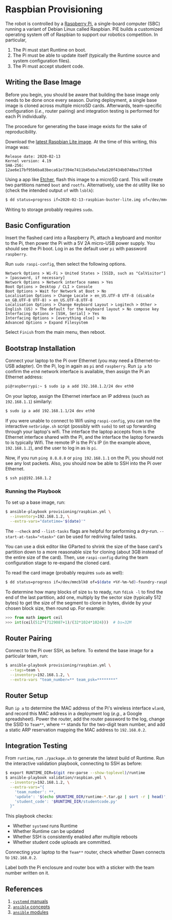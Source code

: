 # Raspbian Provisioning

The robot is controlled by a [Raspberry Pi](https://www.raspberrypi.org/), a single-board computer (SBC) running a variant of Debian Linux called Raspbian.
PiE builds a customized operating system off of Raspbian to support our robotics competition.
In particular,
1. The Pi must start Runtime on boot.
1. The Pi must be able to update itself (typically the Runtime source and system configuration files).
1. The Pi must accept student code.

## Writing the Base Image

Before you begin, you should be aware that building the base image only needs to be done once every season.
During deployment, a single base image is cloned across multiple microSD cards.
Afterwards, team-specific configuration (*i.e.*, router pairing) and integration testing is performed for each Pi individually.

The procedure for generating the base image exists for the sake of reproducibility.

Download the [latest Raspbian Lite image](https://downloads.raspberrypi.org/raspbian_lite_latest).
At the time of this writing, this image was:
```
Release date: 2020-02-13
Kernel version: 4.19
SHA-256: 12ae6e17bf95b6ba83beca61e7394e7411b45eba7e6a520f434b0748ea7370e8
```

Using a app like [Etcher](https://www.balena.io/etcher/), flash this image to a microSD card.
This will create two partitions named `boot` and `rootfs`.
Alternatively, use the `dd` utility like so (check the intended output `of` with `lsblk`):
```bash
$ dd status=progress if=2020-02-13-raspbian-buster-lite.img of=/dev/mmcblk0 bs=32M conv=fsync
```
Writing to storage probably requires `sudo`.

## Basic Configuration

Insert the flashed card into a Raspberry Pi, attach a keyboard and monitor to the Pi, then power the Pi with a 5V 2A micro-USB power supply.
You should see the Pi boot.
Log in as the default user `pi` with password `raspberry`.

Run `sudo raspi-config`, then select the following options.

```
Network Options > Wi-Fi > United States > [SSID, such as "CalVisitor"] > [password, if necessary]
Network Options > Network interface names > Yes
Boot Options > Desktop / CLI > Console
Boot Options > Wait for Network at Boot > No
Localisation Options > Change Locale > en_US.UTF-8 UTF-8 (disable en_GB.UTF-8 UTF-8) > en_US.UTF-8.UTF-8
Localisation Options > Change Keyboard Layout > Logitech > Other > English (US) > The default for the keyboard layout > No compose key
Interfacing Options > [SSH, Serial] > Yes
Interfacing Options > [everything else] > No
Advanced Options > Expand Filesystem
```

Select `Finish` from the main menu, then reboot.

## Bootstrap Installation

Connect your laptop to the Pi over Ethernet (you may need a Ethernet-to-USB adapter).
On the Pi, log in again as `pi` and `raspberry`.
Run `ip a` to confirm the `eth0` network interface is available, then assign the Pi an Ethernet address:
```sh
pi@raspberrypi:~ $ sudo ip a add 192.168.1.2/24 dev eth0
```

On your laptop, assign the Ethernet interface an IP address (such as `192.168.1.1`) similarly:
```sh
$ sudo ip a add 192.168.1.1/24 dev eth0
```

If you were unable to connect to Wifi using `raspi-config`, you can run the interactive `netbridge.sh` script (possibly with `sudo`) to set up forwarding through your laptop's wifi.
The interface the laptop accepts from is the Ethernet interface shared with the Pi, and the interface the laptop forwards to is typically Wifi.
The remote IP is the Pi's IP (in the example above, `192.168.1.2`), and the user to log in as is `pi`.

Now, if you run `ping 8.8.8.8` or `ping 192.168.1.1` on the Pi, you should not see any lost packets.
Also, you should now be able to SSH into the Pi over Ethernet.
```sh
$ ssh pi@192.168.1.2
```

### Running the Playbook

To set up a base image, run:

```sh
$ ansible-playbook provisioning/raspbian.yml \
  --inventory=192.168.1.2, \
  --extra-vars="datetime='$(date)'"
```

The `--check` and `--list-tasks` flags are helpful for performing a dry-run.
`--start-at-task="<task>"` can be used for redriving failed tasks.

You can use a disk editor like GParted to shrink the size of the base card's partition down to a more reasonable size for cloning (about 3GB instead of the entire size of the card).
Then, use `raspi-config` during the team configuration stage to re-expand the cloned card.

To read the card image (probably requires `sudo` as well):
```sh
$ dd status=progress if=/dev/mmcblk0 of=$(date +%Y-%m-%d)-foundry-raspbian.img bs=32M count=<count>
```
To determine how many blocks of size `bs` to ready, run `fdisk -l` to find the end of the last partition, add one, multiply by the sector size (typically 512 bytes) to get the size of the segment to clone in bytes, divide by your chosen block size, then round up.
For example:
```python
>>> from math import ceil
>>> int(ceil(512*(7129087+1)/(32*1024*1024)))  # bs=32M
```

## Router Pairing

Connect to the Pi over SSH, as before.
To extend the base image for a particular team, run:

```sh
$ ansible-playbook provisioning/raspbian.yml \
  --tags=team \
  --inventory=192.168.1.2, \
  --extra-vars "team_number=** team_psk=********"
```

## Router Setup

Run `ip a` to determine the MAC address of the Pi's wireless interface `wlan0`, and record this MAC address in a deployment log (*e.g.*, a Google spreadsheet).
Power the router, add the router password to the log, change the SSID to `Team**`, where `**` stands for the two-digit team number, and add a static ARP reservation mapping the MAC address to `192.168.0.2`.

## Integration Testing

From `runtime`, run `./package.sh` to generate the latest build of Runtime.
Run the interactive validation playbook, connecting to SSH as before:
```sh
$ export RUNTIME_DIR=$(git rev-parse --show-toplevel)/runtime
$ ansible-playbook validation/raspbian.yml \
  --inventory=192.168.1.2, \
  --extra-vars="{
    'team_number': **,
    'update': '$(echo $RUNTIME_DIR/runtime-*.tar.gz | sort -r | head)',
    'student_code': '$RUNTIME_DIR/studentcode.py'
  }"
```
This playbook checks:
* Whether `systemd` runs Runtime
* Whether Runtime can be updated
* Whether SSH is consistently enabled after multiple reboots
* Whether student code uploads are committed.

Connecting your laptop to the `Team**` router, check whether Dawn connects to `192.168.0.2`.

Label both the Pi enclosure and router box with a sticker with the team number written on it.

## References

1. [`systemd` manuals](https://www.freedesktop.org/software/systemd/man/)
1. [`ansible` concepts](https://docs.ansible.com/ansible/latest/user_guide/basic_concepts.html)
1. [`ansible` modules](https://docs.ansible.com/ansible/latest/modules/modules_by_category.html#modules-by-category)
